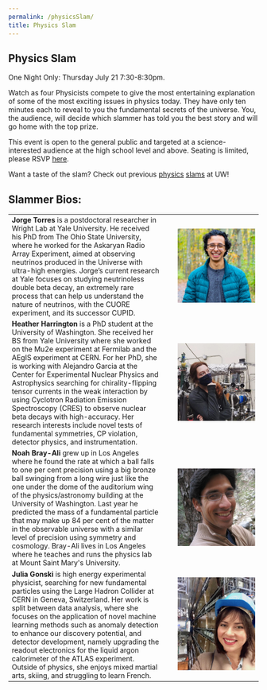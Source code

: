 ```yaml
---
permalink: /physicsSlam/
title: Physics Slam
---
```


## Physics Slam

One Night Only: Thursday July 21 7:30-8:30pm.

Watch as four Physicists compete to give the most entertaining explanation of some of the most exciting issues in physics today.  They have only ten minutes each to reveal to you the fundamental secrets of the universe.  You, the audience, will decide which slammer has told you the best story and will go home with the top prize.

This event is open to the general public and targeted at a science-interested audience at the high school level and above.  Seating is limited, please RSVP [here](https://forms.gle/4MKAaP5FLwHDKmmr6).

Want a taste of the slam?  Check out previous [physics](https://sites.google.com/uw.edu/uwcuwip/program/physics-slam) [slams](https://phys.washington.edu/events/2019-10-19/physics-slam) at UW!

## Slammer Bios:
<table>
 <tr>
  <td width="55%"> <strong>Jorge Torres</strong> is a postdoctoral researcher in Wright Lab at Yale University. He received his PhD from The Ohio State University, where he worked for the Askaryan Radio Array Experiment, aimed at observing neutrinos produced in the Universe with ultra-high energies. Jorge’s current research at Yale focuses on studying neutrinoless double beta decay, an extremely rare process that can help us understand the nature of neutrinos, with the CUORE experiment, and its successor CUPID.  </td>
  <td width="4%"> </td>
  <td width="30%"> <img src="/assets/images/jorge_torres.jpg" style="width: 100%"> </td>
 </tr>
 <tr>
  <td width="55%"> <strong>Heather Harrington</strong> is a PhD student at the University of Washington. She received her BS from Yale University where she worked on the Mu2e experiment at Fermilab and the AEgIS experiment at CERN. For her PhD, she is working with Alejandro Garcia at the Center for Experimental Nuclear Physics and Astrophysics searching for chirality-flipping tensor currents in the weak interaction by using Cyclotron Radiation Emission Spectroscopy (CRES) to observe nuclear beta decays with high-accuracy. Her research interests include novel tests of fundamental symmetries, CP violation, detector physics, and instrumentation. </td>
  <td width="4%"> </td>
  <td width="30%"> <img src="/assets/images/heather_harrington.jpg" style="width: 100%"> </td>
 </tr>
 <tr>
  <td width="55%">
  <strong>Noah Bray-Ali</strong> grew up in Los Angeles where he found the rate at which a ball falls to one per cent precision using a big bronze ball swinging from a long wire just like the one under the dome of the auditorium wing of the physics/astronomy building at the University of Washington. Last year he predicted the mass of a fundamental particle that may make up 84 per cent of the matter in the observable universe with a similar level of precision using symmetry and cosmology. Bray-Ali lives in Los Angeles where he teaches and runs the physics lab at Mount Saint Mary's University.</td>
  <td width="4%"> </td>
  <td width="30%"> <img src="/assets/images/bray_ali.jpg" style="width: 100%"> </td>
 </tr>
 <tr>
  <td width="55%">
  <strong>Julia Gonski</strong> is high energy experimental physicist, searching for new fundamental particles using the Large Hadron Collider at CERN in Geneva, Switzerland. Her work is split between data analysis, where she focuses on the application of novel machine learning methods such as anomaly detection to enhance our discovery potential, and detector development, namely upgrading the readout electronics for the liquid argon calorimeter of the ATLAS experiment. Outside of physics, she enjoys mixed martial arts, skiing, and struggling to learn French.  
  <td width="4%"> </td>
  <td width="30%"> <img src="/assets/images/jgonski_atlas.jpg" style="width: 100%"> </td>
 </tr>
</table>
